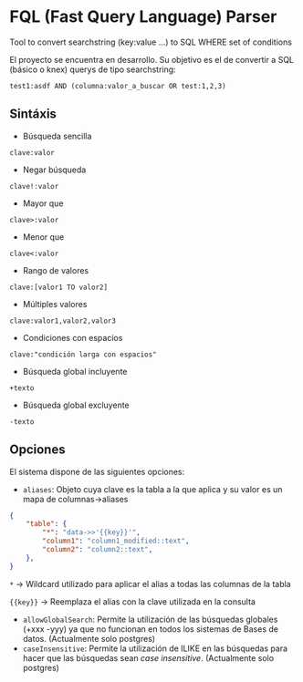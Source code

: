 # FQL (Fast Query Language) Parser
Tool to convert searchstring (key:value ...) to SQL WHERE set of conditions


El proyecto se encuentra en desarrollo. Su objetivo es el de convertir a SQL (básico o knex) querys de tipo searchstring:

```
test1:asdf AND (columna:valor_a_buscar OR test:1,2,3)
```

## Sintáxis

- Búsqueda sencilla

`clave:valor`

- Negar búsqueda

`clave!:valor`

- Mayor que

`clave>:valor`

- Menor que

`clave<:valor`

- Rango de valores

`clave:[valor1 TO valor2]`

- Múltiples valores

`clave:valor1,valor2,valor3`

- Condiciones con espacios

`clave:"condición larga con espacios"`

- Búsqueda global incluyente

`+texto`
- Búsqueda global excluyente

`-texto`


## Opciones

El sistema dispone de las siguientes opciones:

- `aliases`: Objeto cuya clave es la tabla a la que aplica y su valor es un mapa de columnas->aliases
```json
{
    "table": {
        "*": "data->>'{{key}}'",
        "column1": "column1_modified::text",
        "column2": "column2::text",
    },
}

```
`*` -> Wildcard utilizado para aplicar el alias a todas las columnas de la tabla

`{{key}}` -> Reemplaza el alias con la clave utilizada en la consulta


- `allowGlobalSearch`: Permite la utilización de las búsquedas globales (+xxx -yyy) ya que no funcionan en todos los sistemas de Bases de datos. (Actualmente solo postgres)
- `caseInsensitive`: Permite la utilización de ILIKE en las búsquedas para hacer que las búsquedas sean _case insensitive_. (Actualmente solo postgres)


